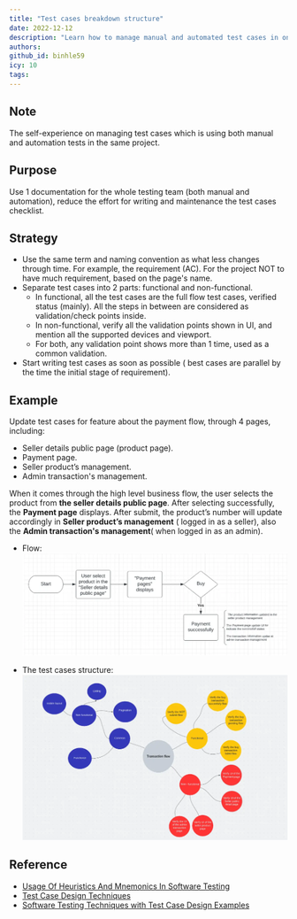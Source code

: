 ```yaml
---
title: "Test cases breakdown structure"
date: 2022-12-12
description: "Learn how to manage manual and automated test cases in one documentation using clear naming, separating functional and non-functional tests, and updating early for efficient software testing."
authors:
github_id: binhle59
icy: 10
tags:
---
```


## Note

The self-experience on managing test cases which is using both manual and automation tests in the same project.

## Purpose

Use 1 documentation for the whole testing team (both manual and automation), reduce the effort for writing and maintenance the test cases checklist.

## Strategy

- Use the same term and naming convention as what less changes through time. For example, the requirement (AC). For the project NOT to have much requirement, based on the page's name.
- Separate test cases into 2 parts: functional and non-functional.
  - In functional, all the test cases are the full flow test cases, verified status (mainly). All the steps in between are considered as validation/check points inside.
  - In non-functional, verify all the validation points shown in UI, and mention all the supported devices and viewport.
  - For both, any validation point shows more than 1 time, used as a common validation.
- Start writing test cases as soon as possible ( best cases are parallel by the time the initial stage of requirement).

## Example

Update test cases for feature about the payment flow, through 4 p​​ages, including:

- Seller details public page (product page).
- Payment page.
- Seller product’s management.
- Admin transaction's management.

When it comes through the high level business flow, the user selects the product from **the seller details public page**. After selecting successfully, the **Payment page** displays. After submit, the product’s number will update accordingly in **Seller product’s management** ( logged in as a seller), also the **Admin transaction's management**( when logged in as an admin).

- Flow:
  ![](assets/test-cases-breakdown-structure_tc-breakdow-flow.webp)

- The test cases structure:
  ![](assets/test-cases-breakdown-structure_tc-breakdow-structure.webp)

## Reference

- [Usage Of Heuristics And Mnemonics In Software Testing](https://testmatick.com/usage-of-heuristics-and-mnemonics-in-software-testing/)
- [Test Case Design Techniques](https://www.botplayautomation.com/post/test-case-design-techniques)
- [Software Testing Techniques with Test Case Design Examples](https://www.guru99.com/software-testing-techniques.html)

